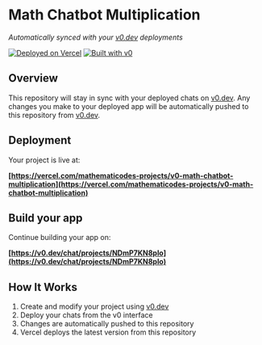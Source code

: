# Math Chatbot Multiplication

*Automatically synced with your [v0.dev](https://v0.dev) deployments*

[![Deployed on Vercel](https://img.shields.io/badge/Deployed%20on-Vercel-black?style=for-the-badge&logo=vercel)](https://vercel.com/mathematicodes-projects/v0-math-chatbot-multiplication)
[![Built with v0](https://img.shields.io/badge/Built%20with-v0.dev-black?style=for-the-badge)](https://v0.dev/chat/projects/NDmP7KN8pIo)

## Overview

This repository will stay in sync with your deployed chats on [v0.dev](https://v0.dev).
Any changes you make to your deployed app will be automatically pushed to this repository from [v0.dev](https://v0.dev).

## Deployment

Your project is live at:

**[https://vercel.com/mathematicodes-projects/v0-math-chatbot-multiplication](https://vercel.com/mathematicodes-projects/v0-math-chatbot-multiplication)**

## Build your app

Continue building your app on:

**[https://v0.dev/chat/projects/NDmP7KN8pIo](https://v0.dev/chat/projects/NDmP7KN8pIo)**

## How It Works

1. Create and modify your project using [v0.dev](https://v0.dev)
2. Deploy your chats from the v0 interface
3. Changes are automatically pushed to this repository
4. Vercel deploys the latest version from this repository
